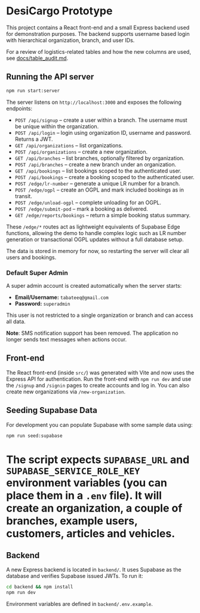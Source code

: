 # DesiCargo Prototype

This project contains a React front-end and a small Express backend used for demonstration purposes. The backend supports username based login with hierarchical organization, branch, and user IDs.

For a review of logistics-related tables and how the new columns are used, see [docs/table_audit.md](docs/table_audit.md).

## Running the API server

```bash
npm run start:server
```

The server listens on `http://localhost:3000` and exposes the following endpoints:

- `POST /api/signup` – create a user within a branch. The username must be unique within the organization.
- `POST /api/login` – login using organization ID, username and password. Returns a JWT.
- `GET /api/organizations` – list organizations.
- `POST /api/organizations` – create a new organization.
- `GET /api/branches` – list branches, optionally filtered by organization.
- `POST /api/branches` – create a new branch under an organization.
- `GET /api/bookings` – list bookings scoped to the authenticated user.
- `POST /api/bookings` – create a booking scoped to the authenticated user.
- `POST /edge/lr-number` – generate a unique LR number for a branch.
- `POST /edge/ogpl` – create an OGPL and mark included bookings as in transit.
- `POST /edge/unload-ogpl` – complete unloading for an OGPL.
- `POST /edge/submit-pod` – mark a booking as delivered.
- `GET /edge/reports/bookings` – return a simple booking status summary.

These `/edge/*` routes act as lightweight equivalents of Supabase Edge
functions, allowing the demo to handle complex logic such as LR number
generation or transactional OGPL updates without a full database setup.

The data is stored in memory for now, so restarting the server will clear all users and bookings.

### Default Super Admin

A super admin account is created automatically when the server starts:

- **Email/Username:** `tabateeq@gmail.com`
- **Password:** `superadmin`

This user is not restricted to a single organization or branch and can access all data.

**Note**: SMS notification support has been removed. The application no longer sends
text messages when actions occur.

## Front-end

The React front-end (inside `src/`) was generated with Vite and now uses the Express API for authentication. Run the front-end with `npm run dev` and use the `/signup` and `/signin` pages to create accounts and log in. You can also create new organizations via `/new-organization`.


## Seeding Supabase Data

For development you can populate Supabase with some sample data using:

```bash
npm run seed:supabase
```

The script expects `SUPABASE_URL` and `SUPABASE_SERVICE_ROLE_KEY` environment variables (you can place them in a `.env` file). It will create an organization, a couple of branches, example users, customers, articles and vehicles.
=======
## Backend

A new Express backend is located in `backend/`. It uses Supabase as the database and verifies Supabase issued JWTs. To run it:

```bash
cd backend && npm install
npm run dev
```

Environment variables are defined in `backend/.env.example`.

